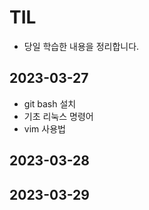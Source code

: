 # TIL
- 당일 학습한 내용을 정리합니다. 

## 2023-03-27
- git bash 설치
- 기초 리눅스 명령어
- vim 사용법

## 2023-03-28

## 2023-03-29